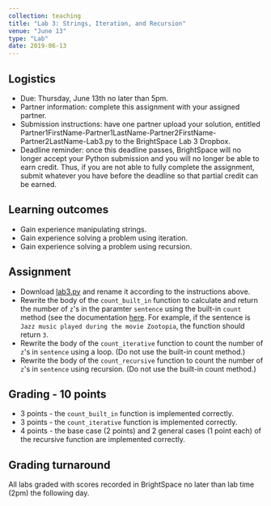 ```yaml
---
collection: teaching
title: "Lab 3: Strings, Iteration, and Recursion"
venue: "June 13"
type: "Lab"
date: 2019-06-13
---
```


## Logistics
* Due: Thursday, June 13th no later than 5pm.
* Partner information: complete this assignment with your assigned partner.
* Submission instructions: have one partner upload your solution,
entitled Partner1FirstName-Partner1LastName-Partner2FirstName-Partner2LastName-Lab3.py
to the BrightSpace Lab 3 Dropbox.
* Deadline reminder: once this deadline passes, BrightSpace will no longer accept your Python
submission and you will no longer be able to earn credit. Thus, if you are not able to fully
complete the assignment, submit whatever you have before the deadline so that partial credit can be earned.

## Learning outcomes
* Gain experience manipulating strings.
* Gain experience solving a problem using iteration.
* Gain experience solving a problem using recursion.

## Assignment
* Download [lab3.py](https://lgw2.github.io/teaching/csci127-summer-2019/labs/lab3.py)
and rename it according to the instructions above.
* Rewrite the body of the `count_built_in` function to calculate and return the number
of `z`'s in the paramter `sentence` using the built-in `count` method (see the documentation
[here](https://docs.python.org/3/library/stdtypes.html?highlight=isdigit#str.count).
For example, if the sentence is `Jazz music played during the movie Zootopia`, the
function should return `3`.
* Rewrite the body of the `count_iterative` function to count the number of `z`'s in
`sentence` using a loop. (Do not use the built-in count method.)
* Rewrite the body of the `count_recursive` function to count the number of `z`'s in
`sentence` using recursion. (Do not use the built-in count method.)


## Grading - 10 points
* 3 points - the `count_built_in` function is implemented correctly.
* 3 points - the `count_iterative` function is implemented correctly.
* 4 points - the base case (2 points) and 2 general cases (1 point each) of the
recursive function are implemented correctly.

## Grading turnaround
All labs graded with scores recorded in BrightSpace no later than lab time (2pm) the following day.
